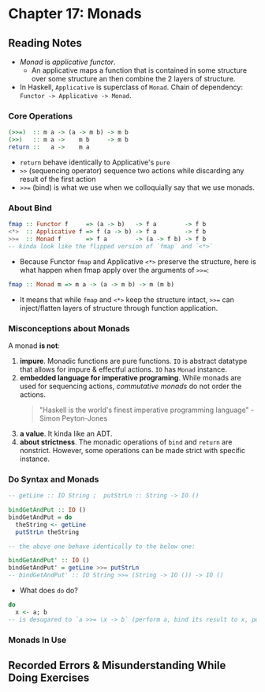 # Chapter 17: Monads

## Reading Notes

- _Monad_ is _applicative functor_.
  - An applicative maps a function that is contained in some structure over some structure an then combine the 2 layers of structure.
- In Haskell, `Applicative` is superclass of `Monad`. Chain of dependency: `Functor -> Applicative -> Monad`.

### Core Operations

```Haskell
(>>=)  :: m a -> (a -> m b) -> m b
(>>)   :: m a ->    m b     -> m b
return ::   a ->    m a
```

- `return` behave identically to Applicative's `pure`
- `>>` (sequencing operator) sequence two actions while discarding any result of the first action
- `>>=` (bind) is what we use when we colloquially say that we use monads.

### About Bind

```Haskell
fmap :: Functor f     => (a -> b)   -> f a        -> f b
<*>  :: Applicative f => f (a -> b) -> f a        -> f b
>>=  :: Monad f       => f a        -> (a -> f b) -> f b
-- kinda look like the flipped version of `fmap` and `<*>`
```

- Because Functor `fmap` and Applicative `<*>` preserve the structure, here is what happen when fmap apply over the arguments of `>>=`:

```Haskell
fmap :: Monad m => m a -> (a -> m b) -> m (m b)
```

- It means that while `fmap` and `<*>` keep the structure intact, `>>=` can inject/flatten layers of structure through function application.

### Misconceptions about Monads

A monad **is not**:

1. **impure**. Monadic functions are pure functions. `IO` is abstract datatype that allows for impure & effectful actions. `IO` has `Monad` instance.
2. **embedded language for imperative programing**. While monads are used for sequencing actions, _commutative monads_ do not order the actions.
   > "Haskell is the world's finest imperative programming language" - Simon Peyton-Jones
3. **a value**. It kinda like an ADT.
4. **about strictness**. The monadic operations of `bind` and `return` are nonstrict. However, some operations can be made strict with specific instance.

### Do Syntax and Monads

```Haskell
-- getLine :: IO String ;  putStrLn :: String -> IO ()

bindGetAndPut :: IO ()
bindGetAndPut = do
  theString <- getLine
  putStrLn theString

-- the above one behave identically to the below one:

bindGetAndPut' :: IO ()
bindGetAndPut' = getLine >>= putStrLn
-- bindGetAndPut' :: IO String >>= (String -> IO ()) -> IO ()
```

- What does `do` do?

```Haskell
do
  x <- a; b
-- is desugared to `a >>= \x -> b` (perform a, bind its result to x, perform b with x in scope)
```

### Monads In Use

## Recorded Errors & Misunderstanding While Doing Exercises
